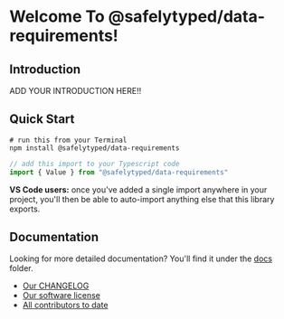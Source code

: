 # Welcome To @safelytyped/data-requirements!

## Introduction

ADD YOUR INTRODUCTION HERE!!

## Quick Start

```
# run this from your Terminal
npm install @safelytyped/data-requirements
```

```typescript
// add this import to your Typescript code
import { Value } from "@safelytyped/data-requirements"
```

__VS Code users:__ once you've added a single import anywhere in your project, you'll then be able to auto-import anything else that this library exports.

## Documentation

Looking for more detailed documentation? You'll find it under the [docs](./docs) folder.

* [Our CHANGELOG](CHANGELOG.md)
* [Our software license](LICENSE.md)
* [All contributors to date](AUTHORS.md)